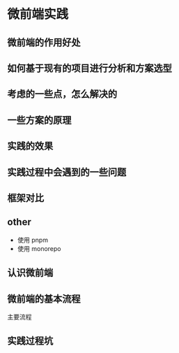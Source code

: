 # 微前端实践

## 微前端的作用好处

## 如何基于现有的项目进行分析和方案选型

## 考虑的一些点，怎么解决的

## 一些方案的原理

## 实践的效果

## 实践过程中会遇到的一些问题

## 框架对比

## other

- 使用 pnpm
- 使用 monorepo

## 认识微前端

## 微前端的基本流程

<!-- https://blog.csdn.net/qq_41800366/article/details/122093720 -->

<!-- https://blog.csdn.net/qq_41800366/article/details/122093720 --> 主要流程

<!-- 主流程 -->
<!-- css 隔离-->
<!-- js 隔离 -->
<!-- https://zhuanlan.zhihu.com/p/578093950 解释沙箱 -->
<!-- https://blog.csdn.net/m0_74418779/article/details/129108992 解释沙箱 -->
<!-- window 隔离 -->
<!-- 隔离原理 https://juejin.cn/post/7148075486403362846#heading-5 -->
<!-- 常见问题：https://juejin.cn/post/7202108772924325949#heading-11 -->
## 实践过程坑
